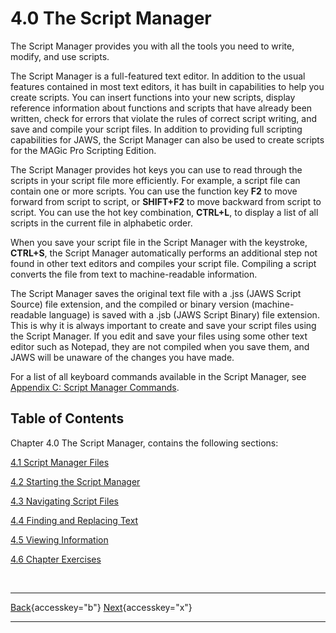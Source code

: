 # 4.0 The Script Manager

The Script Manager provides you with all the tools you need to write,
modify, and use scripts.

The Script Manager is a full-featured text editor. In addition to the
usual features contained in most text editors, it has built in
capabilities to help you create scripts. You can insert functions into
your new scripts, display reference information about functions and
scripts that have already been written, check for errors that violate
the rules of correct script writing, and save and compile your script
files. In addition to providing full scripting capabilities for JAWS,
the Script Manager can also be used to create scripts for the MAGic Pro
Scripting Edition.

The Script Manager provides hot keys you can use to read through the
scripts in your script file more efficiently. For example, a script file
can contain one or more scripts. You can use the function key **F2** to
move forward from script to script, or **SHIFT+F2** to move backward
from script to script. You can use the hot key combination, **CTRL+L**,
to display a list of all scripts in the current file in alphabetic
order.

When you save your script file in the Script Manager with the keystroke,
**CTRL+S**, the Script Manager automatically performs an additional step
not found in other text editors and compiles your script file. Compiling
a script converts the file from text to machine-readable information.

The Script Manager saves the original text file with a .jss (JAWS Script
Source) file extension, and the compiled or binary version
(machine-readable language) is saved with a .jsb (JAWS Script Binary)
file extension. This is why it is always important to create and save
your script files using the Script Manager. If you edit and save your
files using some other text editor such as Notepad, they are not
compiled when you save them, and JAWS will be unaware of the changes you
have made.

For a list of all keyboard commands available in the Script Manager, see
[Appendix C: Script Manager Commands](Appendix_C.htm).

## Table of Contents

Chapter 4.0 The Script Manager, contains the following sections:

[4.1 Script Manager Files](04-1_ScriptManagerFiles.htm)

[4.2 Starting the Script Manager](04-2_StartingTheScriptManager.htm)

[4.3 Navigating Script Files](04-3_NavigatingScriptFiles.htm)

[4.4 Finding and Replacing Text](04-4_FindingAndReplacingText.htm)

[4.5 Viewing Information](04-5_ViewingInformation.htm)

[4.6 Chapter Exercises](04-6_ChapterExercises.htm)

 

  ---------------------------------------------------------- -- ----------------------------------------------------
  [Back](javascript:window.history.go(-1);){accesskey="b"}      [Next](04-1_ScriptManagerFiles.htm){accesskey="x"}
  ---------------------------------------------------------- -- ----------------------------------------------------
